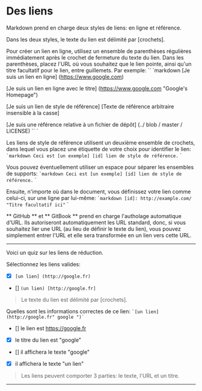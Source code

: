 # Des liens

Markdown prend en charge deux styles de liens: en ligne et référence.

Dans les deux styles, le texte du lien est délimité par [crochets].

Pour créer un lien en ligne, utilisez un ensemble de parenthèses régulières immédiatement après le crochet de fermeture du texte du lien. Dans les parenthèses, placez l'URL où vous souhaitez que le lien pointe, ainsi qu'un titre facultatif pour le lien, entre guillemets. Par exemple:
`` `markdown
[Je suis un lien en ligne] (https://www.google.com)

[Je suis un lien en ligne avec le titre] (https://www.google.com "Google's Homepage")

[Je suis un lien de style de référence] [Texte de référence arbitraire insensible à la casse]

[Je suis une référence relative à un fichier de dépôt] (../ blob / master / LICENSE)
`` `

Les liens de style de référence utilisent un deuxième ensemble de crochets, dans lequel vous placez une étiquette de votre choix pour identifier le lien:
`` `markdown
Ceci est [un exemple] [id] lien de style de référence.
`` `

Vous pouvez éventuellement utiliser un espace pour séparer les ensembles de supports:
`` `markdown
Ceci est [un exemple] [id] lien de style de référence.
`` `

Ensuite, n'importe où dans le document, vous définissez votre lien comme celui-ci, sur une ligne par lui-même:
`` `markdown
[id]: http://example.com/ "Titre facultatif ici"
`` `

** GitHub ** et ** GitBook ** prend en charge l'autholage automatique d'URL. Ils autoriseront automatiquement les URL standard, donc, si vous souhaitez lier une URL (au lieu de définir le texte du lien), vous pouvez simplement entrer l'URL et elle sera transformée en un lien vers cette URL.


---

Voici un quiz sur les liens de réduction.

Sélectionnez les liens valides:
- [x] `[un lien] (http://google.fr)`
- [] `(un lien) [http://google.fr]`

> Le texte du lien est délimité par [crochets].

Quelles sont les informations correctes de ce lien: `` `[un lien] (http://google.fr" google ")` ``
- [] le lien est https://google.fr
- [x] le titre du lien est "google"
- [] il affichera le texte "google"
- [x] il affichera le texte "un lien"

> Les liens peuvent comporter 3 parties: le texte, l'URL et un titre.

---